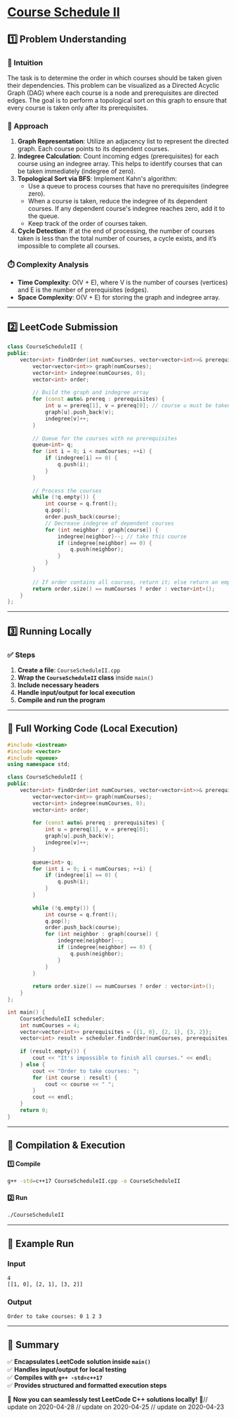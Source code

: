 # **[Course Schedule II](https://leetcode.com/problems/course-schedule-ii/description/)**  

## **1️⃣ Problem Understanding**  
### **📌 Intuition**  
The task is to determine the order in which courses should be taken given their dependencies. This problem can be visualized as a Directed Acyclic Graph (DAG) where each course is a node and prerequisites are directed edges. The goal is to perform a topological sort on this graph to ensure that every course is taken only after its prerequisites.

### **🚀 Approach**  
1. **Graph Representation**: Utilize an adjacency list to represent the directed graph. Each course points to its dependent courses.
2. **Indegree Calculation**: Count incoming edges (prerequisites) for each course using an indegree array. This helps to identify courses that can be taken immediately (indegree of zero).
3. **Topological Sort via BFS**: Implement Kahn's algorithm:
   - Use a queue to process courses that have no prerequisites (indegree zero).
   - When a course is taken, reduce the indegree of its dependent courses. If any dependent course's indegree reaches zero, add it to the queue.
   - Keep track of the order of courses taken.
4. **Cycle Detection**: If at the end of processing, the number of courses taken is less than the total number of courses, a cycle exists, and it’s impossible to complete all courses.

### **⏱️ Complexity Analysis**  
- **Time Complexity**: O(V + E), where V is the number of courses (vertices) and E is the number of prerequisites (edges).  
- **Space Complexity**: O(V + E) for storing the graph and indegree array.  

---  

## **2️⃣ LeetCode Submission**  
```cpp
class CourseScheduleII {
public:
    vector<int> findOrder(int numCourses, vector<vector<int>>& prerequisites) {
        vector<vector<int>> graph(numCourses);
        vector<int> indegree(numCourses, 0);
        vector<int> order;
        
        // Build the graph and indegree array
        for (const auto& prereq : prerequisites) {
            int u = prereq[1], v = prereq[0]; // course u must be taken before course v
            graph[u].push_back(v);
            indegree[v]++;
        }
        
        // Queue for the courses with no prerequisites
        queue<int> q;
        for (int i = 0; i < numCourses; ++i) {
            if (indegree[i] == 0) {
                q.push(i);
            }
        }
        
        // Process the courses
        while (!q.empty()) {
            int course = q.front();
            q.pop();
            order.push_back(course);
            // Decrease indegree of dependent courses
            for (int neighbor : graph[course]) {
                indegree[neighbor]--; // take this course
                if (indegree[neighbor] == 0) {
                    q.push(neighbor);
                }
            }
        }
        
        // If order contains all courses, return it; else return an empty vector
        return order.size() == numCourses ? order : vector<int>();
    }
};
```  

---  

## **3️⃣ Running Locally**  
### **✅ Steps**  
1. **Create a file**: `CourseScheduleII.cpp`  
2. **Wrap the `CourseScheduleII` class** inside `main()`  
3. **Include necessary headers**  
4. **Handle input/output for local execution**  
5. **Compile and run the program**  

---  

## **📝 Full Working Code (Local Execution)**  
```cpp
#include <iostream>
#include <vector>
#include <queue>
using namespace std;

class CourseScheduleII {
public:
    vector<int> findOrder(int numCourses, vector<vector<int>>& prerequisites) {
        vector<vector<int>> graph(numCourses);
        vector<int> indegree(numCourses, 0);
        vector<int> order;
        
        for (const auto& prereq : prerequisites) {
            int u = prereq[1], v = prereq[0];
            graph[u].push_back(v);
            indegree[v]++;
        }
        
        queue<int> q;
        for (int i = 0; i < numCourses; ++i) {
            if (indegree[i] == 0) {
                q.push(i);
            }
        }
        
        while (!q.empty()) {
            int course = q.front();
            q.pop();
            order.push_back(course);
            for (int neighbor : graph[course]) {
                indegree[neighbor]--;
                if (indegree[neighbor] == 0) {
                    q.push(neighbor);
                }
            }
        }
        
        return order.size() == numCourses ? order : vector<int>();
    }
};

int main() {
    CourseScheduleII scheduler;
    int numCourses = 4;
    vector<vector<int>> prerequisites = {{1, 0}, {2, 1}, {3, 2}};
    vector<int> result = scheduler.findOrder(numCourses, prerequisites);
    
    if (result.empty()) {
        cout << "It's impossible to finish all courses." << endl;
    } else {
        cout << "Order to take courses: ";
        for (int course : result) {
            cout << course << " ";
        }
        cout << endl;
    }
    return 0;
}
```  

---  

## **🔧 Compilation & Execution**  
#### **1️⃣ Compile**  
```bash
g++ -std=c++17 CourseScheduleII.cpp -o CourseScheduleII
```  

#### **2️⃣ Run**  
```bash
./CourseScheduleII
```  

---  

## **🎯 Example Run**  
### **Input**  
```
4
[[1, 0], [2, 1], [3, 2]]
```  
### **Output**  
```
Order to take courses: 0 1 2 3 
```  

---  

## **📌 Summary**  
✅ **Encapsulates LeetCode solution inside `main()`**  
✅ **Handles input/output for local testing**  
✅ **Compiles with `g++ -std=c++17`**  
✅ **Provides structured and formatted execution steps**  

🚀 **Now you can seamlessly test LeetCode C++ solutions locally!** 🚀// update on 2020-04-28
// update on 2020-04-25
// update on 2020-04-23
